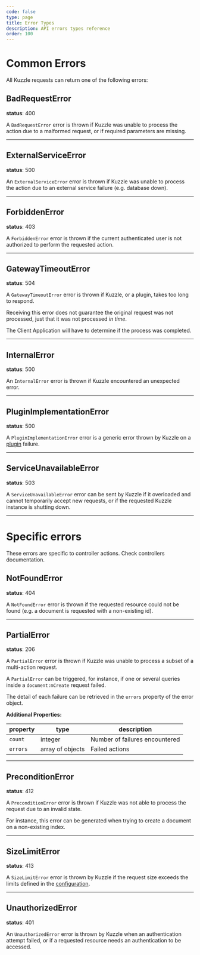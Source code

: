 ```yaml
---
code: false
type: page
title: Error Types
description: API errors types reference
order: 100
---
```


# Common Errors

All Kuzzle requests can return one of the following errors:

## BadRequestError


**status**: 400

A `BadRequestError` error is thrown if Kuzzle was unable to process the action due to a malformed request, or if required parameters are missing.

---

## ExternalServiceError



**status**: 500

An `ExternalServiceError` error is thrown if Kuzzle was unable to process the action due to an external service failure (e.g. database down).

---

## ForbiddenError



**status**: 403

A `ForbiddenError` error is thrown if the current authenticated user is not authorized to perform the requested action.

---

## GatewayTimeoutError



**status**: 504

A `GatewayTimeoutError` error is thrown if Kuzzle, or a plugin, takes too long to respond.

Receiving this error does not guarantee the original request was not processed, just that it was not processed _in time_.

The Client Application will have to determine if the process was completed.

---

## InternalError



**status**: 500

An `InternalError` error is thrown if Kuzzle encountered an unexpected error.

---

## PluginImplementationError



**status**: 500

A `PluginImplementationError` error is a generic error thrown by Kuzzle on a [plugin](/core/2/plugins) failure.

---

## ServiceUnavailableError



**status**: 503

A `ServiceUnavailableError` error can be sent by Kuzzle if it overloaded and cannot temporarily accept new requests, or if the requested Kuzzle instance is shutting down.

---

# Specific errors

These errors are specific to controller actions.
Check controllers documentation.

## NotFoundError



**status**: 404

A `NotFoundError` error is thrown if the requested resource could not be found (e.g. a document is requested with a non-existing id).

---

## PartialError



**status**: 206

A `PartialError` error is thrown if Kuzzle was unable to process a subset of a multi-action request.

A `PartialError` can be triggered, for instance, if one or several queries inside a `document:mCreate` request failed.

The detail of each failure can be retrieved in the `errors` property of the error object.

**Additional Properties:**

| property | type             | description                    |
| -------- | ---------------- | ------------------------------ |
| `count`  | integer          | Number of failures encountered |
| `errors` | array of objects | Failed actions                 |

---

## PreconditionError



**status**: 412

A `PreconditionError` error is thrown if Kuzzle was not able to process the request due to an invalid state.

For instance, this error can be generated when trying to create a document on a non-existing index.

---

## SizeLimitError



**status**: 413

A `SizeLimitError` error is thrown by Kuzzle if the request size exceeds the limits defined in the [configuration](/core/2/guides/essentials/configuration).

---

## UnauthorizedError



**status**: 401

An `UnauthorizedError` error is thrown by Kuzzle when an authentication attempt failed, or if a requested resource needs an authentication to be accessed.
